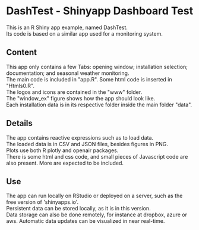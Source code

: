 # DashTest - Shinyapp Dashboard Test

This is an R Shiny app example, named DashTest. <br>
Its code is based on a similar app used for a monitoring system. <br>


## Content

This app only contains a few Tabs: opening window; installation selection; documentation; and seasonal weather monitoring. <br>
The main code is included in "app.R". Some html code is inserted in "Htmls0.R". <br>
The logos and icons are contained in the "www" folder. <br>
The "window_ex" figure shows how the app should look like. <br>
Each installation data is in its respective folder inside the main folder "data". <br>


## Details
The app contains reactive expressions such as to load data. <br>
The loaded data is in CSV and JSON files, besides figures in PNG. <br>
Plots use both R plotly and openair packages. <br>
There is some html and css code, and small pieces of Javascript code are also present. More are expected to be included. <br>


## Use

The app can run locally on RStudio or deployed on a server, such as the free version of 'shinyapps.io'. <br>
Persistent data can be stored locally, as it is in this version. <br>
Data storage can also be done remotely, for instance at dropbox, azure or aws. Automatic data updates can be visualized in near real-time. <br>
